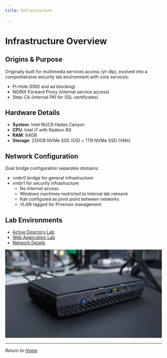 ```yaml
---
title: Infrastructure

---
```


# Infrastructure Overview

## Origins & Purpose

Originally built for multimedia services access (yt-dlp), evolved into a comprehensive security lab environment with core services:

- Pi-Hole (DNS and ad blocking)
- NGINX Forward Proxy (internal service access)
- Step-CA (internal PKI for SSL certificates)

## Hardware Details

- **System**: Intel NUC8 Hades Canyon
- **CPU**: Intel i7 with Radeon RX
- **RAM**: 64GB
- **Storage**: 250GB NVMe SSD (OS) + 1TB NVMe SSD (VMs)

## Network Configuration

Dual bridge configuration separates domains:

- vmbr0 bridge for general infrastructure
- vmbr1 for security infrastructure
  - No internet access
  - Windows machines restricted to internal lab network
  - Kali configured as pivot point between networks
  - VLAN tagged for Proxmox management

## Lab Environments

- [Active Directory Lab](ActiveDirectoryLab.md)
- [Web Application Lab](WebAppLab.md)
- [Network Details](network.md)

![Intel NUC8](../assets/nuc8.jpg)


---

*Return to [Home](../index.md)*